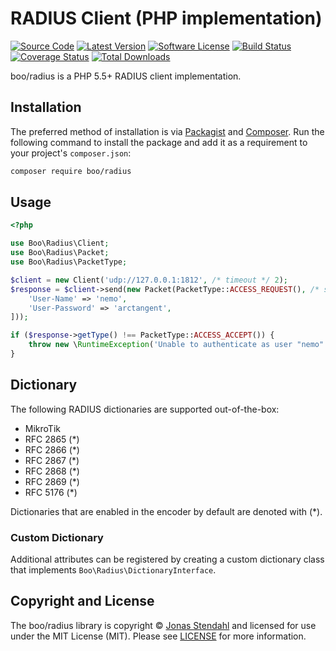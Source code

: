 # RADIUS Client (PHP implementation)

[![Source Code][badge-source]][source]
[![Latest Version][badge-release]][release]
[![Software License][badge-license]][license]
[![Build Status][badge-build]][build]
[![Coverage Status][badge-coverage]][coverage]
[![Total Downloads][badge-downloads]][downloads]

boo/radius is a PHP 5.5+ RADIUS client implementation.

## Installation

The preferred method of installation is via [Packagist][] and [Composer][]. Run the following command to install the package and add it as a requirement to your project's `composer.json`:

```bash
composer require boo/radius
```

## Usage

```php
<?php

use Boo\Radius\Client;
use Boo\Radius\Packet;
use Boo\Radius\PacketType;

$client = new Client('udp://127.0.0.1:1812', /* timeout */ 2);
$response = $client->send(new Packet(PacketType::ACCESS_REQUEST(), /* secret */ 'xyzzy5461', [
    'User-Name' => 'nemo',
    'User-Password' => 'arctangent',
]));

if ($response->getType() !== PacketType::ACCESS_ACCEPT()) {
    throw new \RuntimeException('Unable to authenticate as user "nemo"');
}
```

## Dictionary

The following RADIUS dictionaries are supported out-of-the-box:

* MikroTik
* RFC 2865 (*)
* RFC 2866 (*)
* RFC 2867 (*)
* RFC 2868 (*)
* RFC 2869 (*)
* RFC 5176 (*)

Dictionaries that are enabled in the encoder by default are denoted with (*).

### Custom Dictionary

Additional attributes can be registered by creating a custom dictionary class that implements `Boo\Radius\DictionaryInterface`. 

## Copyright and License

The boo/radius library is copyright © [Jonas Stendahl](https://stendahl.me/) and licensed for use under the MIT License (MIT). Please see [LICENSE][] for more information.

[packagist]: https://packagist.org/packages/boo/radius
[composer]: http://getcomposer.org/

[badge-source]: https://img.shields.io/badge/source-boo/radius-blue.svg?style=flat-square
[badge-release]: https://img.shields.io/packagist/v/boo/radius.svg?style=flat-square
[badge-license]: https://img.shields.io/badge/license-MIT-brightgreen.svg?style=flat-square
[badge-build]: https://img.shields.io/travis/jyggen/radius/master.svg?style=flat-square
[badge-coverage]: https://img.shields.io/coveralls/jyggen/radius/master.svg?style=flat-square
[badge-downloads]: https://img.shields.io/packagist/dt/boo/radius.svg?style=flat-square

[source]: https://github.com/jyggen/radius
[release]: https://packagist.org/packages/boo/radius
[license]: https://github.com/jyggen/radius/blob/master/LICENSE
[build]: https://travis-ci.org/jyggen/radius
[coverage]: https://coveralls.io/r/jyggen/radius?branch=master
[downloads]: https://packagist.org/packages/boo/radius
